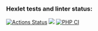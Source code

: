 ### Hexlet tests and linter status:
[![Actions Status](https://github.com/YanaKramareva/php-project-lvl1/workflows/hexlet-check/badge.svg)](https://github.com/YanaKramareva/php-project-lvl1/actions)
<a href="https://codeclimate.com/github/codeclimate/codeclimate/maintainability"><img src="https://api.codeclimate.com/v1/badges/a99a88d28ad37a79dbf6/maintainability" /></a>
[![PHP CI](https://github.com/YanaKramareva/php-project-lvl1/actions/workflows/workflow.yml/badge.svg)](https://github.com/YanaKramareva/php-project-lvl1/actions/workflows/workflow.yml)
